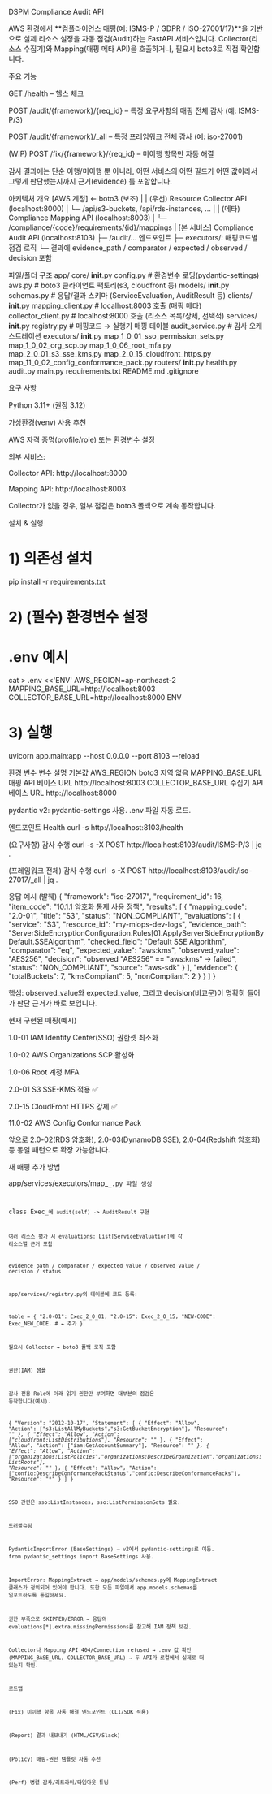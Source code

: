 DSPM Compliance Audit API

AWS 환경에서 **컴플라이언스 매핑(예: ISMS-P / GDPR / ISO-27001/17)**을 기반으로
실제 리소스 설정을 자동 점검(Audit)하는 FastAPI 서비스입니다.
Collector(리소스 수집기)와 Mapping(매핑 메타 API)을 호출하거나, 필요시 boto3로 직접 확인합니다.

주요 기능

GET /health – 헬스 체크

POST /audit/{framework}/{req_id} – 특정 요구사항의 매핑 전체 감사 (예: ISMS-P/3)

POST /audit/{framework}/_all – 특정 프레임워크 전체 감사 (예: iso-27001)

(WIP) POST /fix/{framework}/{req_id} – 미이행 항목만 자동 해결

감사 결과에는 단순 이행/미이행 뿐 아니라,
어떤 서비스의 어떤 필드가 어떤 값이라서 그렇게 판단했는지까지 근거(evidence) 를 포함합니다.

아키텍처 개요
[AWS 계정]  ← boto3 (보조)
    |
    | (우선) Resource Collector API (localhost:8000)
    |       └─ /api/s3-buckets, /api/rds-instances, ...
    |
    | (메타) Compliance Mapping API (localhost:8003)
    |       └─ /compliance/{code}/requirements/{id}/mappings
    |
[본 서비스] Compliance Audit API (localhost:8103)
    ├─ /audit/... 엔드포인트
    ├─ executors/: 매핑코드별 점검 로직
    └─ 결과에 evidence_path / comparator / expected / observed / decision 포함

파일/폴더 구조
app/
  core/
    __init__.py
    config.py            # 환경변수 로딩(pydantic-settings)
    aws.py               # boto3 클라이언트 팩토리(s3, cloudfront 등)
  models/
    __init__.py
    schemas.py           # 응답/결과 스키마 (ServiceEvaluation, AuditResult 등)
  clients/
    __init__.py
    mapping_client.py    # localhost:8003 호출 (매핑 메타)
    collector_client.py  # localhost:8000 호출 (리소스 목록/상세, 선택적)
  services/
    __init__.py
    registry.py          # 매핑코드 → 실행기 매핑 테이블
    audit_service.py     # 감사 오케스트레이션
    executors/
      __init__.py
      map_1_0_01_sso_permission_sets.py
      map_1_0_02_org_scp.py
      map_1_0_06_root_mfa.py
      map_2_0_01_s3_sse_kms.py
      map_2_0_15_cloudfront_https.py
      map_11_0_02_config_conformance_pack.py
  routers/
    __init__.py
    health.py
    audit.py
main.py
requirements.txt
README.md
.gitignore

요구 사항

Python 3.11+ (권장 3.12)

가상환경(venv) 사용 추천

AWS 자격 증명(profile/role) 또는 환경변수 설정

외부 서비스:

Collector API: http://localhost:8000

Mapping API: http://localhost:8003

Collector가 없을 경우, 일부 점검은 boto3 폴백으로 계속 동작합니다.

설치 & 실행
# 1) 의존성 설치
pip install -r requirements.txt

# 2) (필수) 환경변수 설정
# .env 예시
cat > .env <<'ENV'
AWS_REGION=ap-northeast-2
MAPPING_BASE_URL=http://localhost:8003
COLLECTOR_BASE_URL=http://localhost:8000
ENV

# 3) 실행
uvicorn app.main:app --host 0.0.0.0 --port 8103 --reload

환경 변수
변수	설명	기본값
AWS_REGION	boto3 지역	없음
MAPPING_BASE_URL	매핑 API 베이스 URL	http://localhost:8003
COLLECTOR_BASE_URL	수집기 API 베이스 URL	http://localhost:8000

pydantic v2: pydantic-settings 사용. .env 파일 자동 로드.

엔드포인트
Health
curl -s http://localhost:8103/health

(요구사항) 감사 수행
curl -s -X POST http://localhost:8103/audit/ISMS-P/3 | jq .

(프레임워크 전체) 감사 수행
curl -s -X POST http://localhost:8103/audit/iso-27017/_all | jq .

응답 예시 (발췌)
{
  "framework": "iso-27017",
  "requirement_id": 16,
  "item_code": "10.1.1 암호화 통제 사용 정책",
  "results": [
    {
      "mapping_code": "2.0-01",
      "title": "S3",
      "status": "NON_COMPLIANT",
      "evaluations": [
        {
          "service": "S3",
          "resource_id": "my-mlops-dev-logs",
          "evidence_path": "ServerSideEncryptionConfiguration.Rules[0].ApplyServerSideEncryptionByDefault.SSEAlgorithm",
          "checked_field": "Default SSE Algorithm",
          "comparator": "eq",
          "expected_value": "aws:kms",
          "observed_value": "AES256",
          "decision": "observed \"AES256\" == \"aws:kms\" → failed",
          "status": "NON_COMPLIANT",
          "source": "aws-sdk"
        }
      ],
      "evidence": { "totalBuckets": 7, "kmsCompliant": 5, "nonCompliant": 2 }
    }
  ]
}


핵심: observed_value와 expected_value, 그리고 decision(비교문)이 명확히 들어가 판단 근거가 바로 보입니다.

현재 구현된 매핑(예시)

1.0-01 IAM Identity Center(SSO) 권한셋 최소화

1.0-02 AWS Organizations SCP 활성화

1.0-06 Root 계정 MFA

2.0-01 S3 SSE-KMS 적용 ✅

2.0-15 CloudFront HTTPS 강제 ✅

11.0-02 AWS Config Conformance Pack

앞으로 2.0-02(RDS 암호화), 2.0-03(DynamoDB SSE), 2.0-04(Redshift 암호화) 등 동일 패턴으로 확장 가능합니다.

새 매핑 추가 방법

app/services/executors/map_<code>_<name>.py 파일 생성

class Exec_<code>에 audit(self) -> AuditResult 구현

여러 리소스 평가 시 evaluations: List[ServiceEvaluation]에 각 리소스별 근거 포함

evidence_path / comparator / expected_value / observed_value / decision / status

app/services/registry.py의 테이블에 코드 등록:

table = {
  "2.0-01": Exec_2_0_01,
  "2.0-15": Exec_2_0_15,
  "NEW-CODE": Exec_NEW_CODE,   # ← 추가
}


필요시 Collector → boto3 폴백 로직 포함

권한(IAM) 샘플

감사 전용 Role에 아래 읽기 권한만 부여하면 대부분의 점검은 동작합니다(예시).

{
  "Version": "2012-10-17",
  "Statement": [
    { "Effect": "Allow", "Action": ["s3:ListAllMyBuckets","s3:GetBucketEncryption"], "Resource": "*" },
    { "Effect": "Allow", "Action": ["cloudfront:ListDistributions"], "Resource": "*" },
    { "Effect": "Allow", "Action": ["iam:GetAccountSummary"], "Resource": "*" },
    { "Effect": "Allow", "Action": ["organizations:ListPolicies","organizations:DescribeOrganization","organizations:ListRoots"], "Resource": "*" },
    { "Effect": "Allow", "Action": ["config:DescribeConformancePackStatus","config:DescribeConformancePacks"], "Resource": "*" }
  ]
}


SSO 관련은 sso:ListInstances, sso:ListPermissionSets 필요.

트러블슈팅

PydanticImportError (BaseSettings)
→ v2에서 pydantic-settings로 이동. from pydantic_settings import BaseSettings 사용.

ImportError: MappingExtract
→ app/models/schemas.py에 MappingExtract 클래스가 정의되어 있어야 합니다.
또한 모든 파일에서 app.models.schemas를 임포트하도록 통일하세요.

권한 부족으로 SKIPPED/ERROR
→ 응답의 evaluations[*].extra.missingPermissions를 참고해 IAM 정책 보강.

Collector나 Mapping API 404/Connection refused
→ .env 값 확인 (MAPPING_BASE_URL, COLLECTOR_BASE_URL)
→ 두 API가 로컬에서 실제로 떠 있는지 확인.

로드맵

(Fix) 미이행 항목 자동 해결 엔드포인트 (CLI/SDK 적용)

(Report) 결과 내보내기 (HTML/CSV/Slack)

(Policy) 매핑-권한 템플릿 자동 추천

(Perf) 병렬 감사/리트라이/타임아웃 튜닝